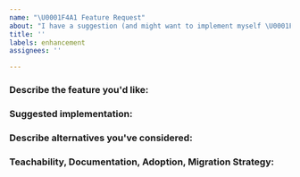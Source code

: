```yaml
---
name: "\U0001F4A1 Feature Request"
about: "I have a suggestion (and might want to implement myself \U0001F642)!"
title: ''
labels: enhancement
assignees: ''

---
```


<!--

Vote on feature requests by adding a 👍. This helps maintainers prioritize what
to work on.

* Please fill out this template with all the relevant information so we can
  understand what it is you are requesting.  We appreciate features requested and PRs submitted!

* Please make sure that you are familiar with and follow the Code of Conduct for
  this project (found in the CODE_OF_CONDUCT.md file).

It'd be great if after the discussion you're the one who submits the PR that
implements this feature. If you've never done that before, that's great! Check
this free short video tutorial to learn how: http://kcd.im/pull-request

-->

### Describe the feature you'd like:

<!--
A clear and concise description of what you want to happen. Add any considered
drawbacks.
-->

### Suggested implementation:

<!-- Helpful but optional 😀 -->

### Describe alternatives you've considered:

<!--
A clear and concise description of any alternative solutions or features you've
considered.
-->

### Teachability, Documentation, Adoption, Migration Strategy:

<!--
If you can, explain how users will be able to use this and possibly write out a
version of the docs.
-->
